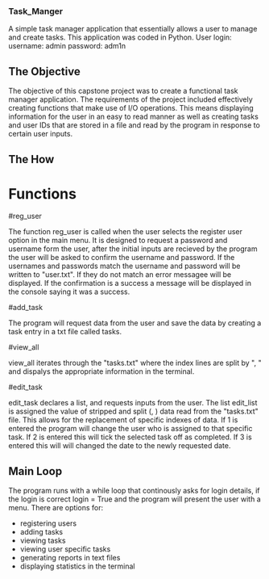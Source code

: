 ### Task_Manger
A simple task manager application that essentially allows a user to manage and create tasks. This application was coded in Python.
User login:
username: admin
password: adm1n

## The Objective
The objective of this capstone project was to create a functional task manager application. The requirements of the project included effectively creating functions that make use of I/O operations.
This means displaying information for the user in an easy to read manner as well as creating tasks and user IDs that are stored in a file and read by the program in response to certain user inputs.

## The How

# Functions

#reg_user

The function reg_user is called when the user selects the register user option in the main menu. It is designed to request a password and username form the user, after the initial
inputs are recieved by the program the user will be asked to confirm the username and password. If the usernames and passwords match the username and password will be written to "user.txt".
If they do not match an error messagee will be displayed. If the confirmation is a success a message will be displayed in the console saying it was a success.

#add_task

The program will request data from the user and save the data by creating a task entry in a txt file called tasks.

#view_all

view_all iterates through the "tasks.txt" where the index lines are split by ", " and dispalys the appropriate information in the terminal.

#edit_task

edit_task declares a list, and requests inputs from the user. The list edit_list is assigned the value of stripped and split (, ) data read from the "tasks.txt" file.
This allows for the replacement of specific indexes of data.
If 1 is entered the program will change the user who is assigned to that specific task.
If 2 is entered this will tick the selected task off as completed. If 3 is entered this will will changed the date to the newly requested date.

##  Main Loop
The program runs with a while loop that continously asks for login details, if the login is correct login = True and the program will present the user with a menu.
There are options for:
  * registering users
  * adding tasks
  * viewing tasks
  * viewing user specific tasks
  * generating reports in text files
  * displaying statistics in the terminal
